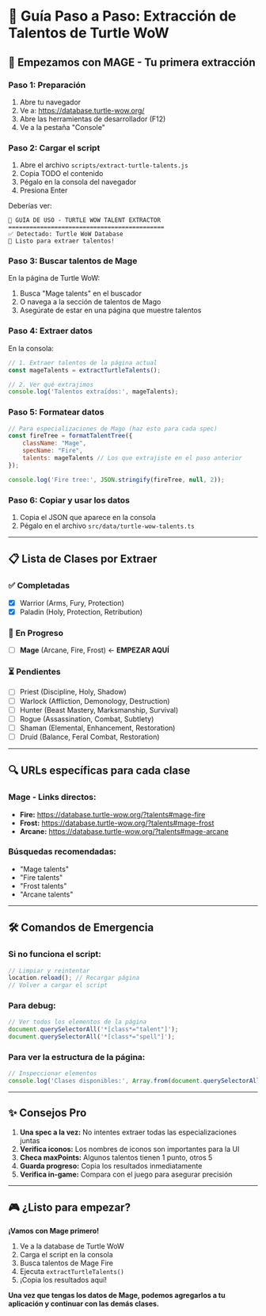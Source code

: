 # 🎯 Guía Paso a Paso: Extracción de Talentos de Turtle WoW

## 🚀 **Empezamos con MAGE - Tu primera extracción**

### **Paso 1: Preparación**
1. Abre tu navegador
2. Ve a: https://database.turtle-wow.org/
3. Abre las herramientas de desarrollador (F12)
4. Ve a la pestaña "Console"

### **Paso 2: Cargar el script**
1. Abre el archivo `scripts/extract-turtle-talents.js`
2. Copia TODO el contenido
3. Pégalo en la consola del navegador
4. Presiona Enter

Deberías ver:
```
🎯 GUÍA DE USO - TURTLE WOW TALENT EXTRACTOR
============================================
✅ Detectado: Turtle WoW Database
🚀 Listo para extraer talentos!
```

### **Paso 3: Buscar talentos de Mage**
En la página de Turtle WoW:
1. Busca "Mage talents" en el buscador
2. O navega a la sección de talentos de Mago
3. Asegúrate de estar en una página que muestre talentos

### **Paso 4: Extraer datos**
En la consola:
```javascript
// 1. Extraer talentos de la página actual
const mageTalents = extractTurtleTalents();

// 2. Ver qué extrajimos
console.log('Talentos extraídos:', mageTalents);
```

### **Paso 5: Formatear datos**
```javascript
// Para especializaciones de Mago (haz esto para cada spec)
const fireTree = formatTalentTree({
    className: "Mage",
    specName: "Fire", 
    talents: mageTalents // Los que extrajiste en el paso anterior
});

console.log('Fire tree:', JSON.stringify(fireTree, null, 2));
```

### **Paso 6: Copiar y usar los datos**
1. Copia el JSON que aparece en la consola
2. Pégalo en el archivo `src/data/turtle-wow-talents.ts`

---

## 📋 **Lista de Clases por Extraer**

### ✅ **Completadas**
- [x] Warrior (Arms, Fury, Protection)
- [x] Paladin (Holy, Protection, Retribution)

### 🔄 **En Progreso**
- [ ] **Mage** (Arcane, Fire, Frost) ← **EMPEZAR AQUÍ**

### ⏳ **Pendientes**
- [ ] Priest (Discipline, Holy, Shadow)
- [ ] Warlock (Affliction, Demonology, Destruction)
- [ ] Hunter (Beast Mastery, Marksmanship, Survival)
- [ ] Rogue (Assassination, Combat, Subtlety)
- [ ] Shaman (Elemental, Enhancement, Restoration)
- [ ] Druid (Balance, Feral Combat, Restoration)

---

## 🔍 **URLs específicas para cada clase**

### **Mage - Links directos:**
- **Fire:** https://database.turtle-wow.org/?talents#mage-fire
- **Frost:** https://database.turtle-wow.org/?talents#mage-frost  
- **Arcane:** https://database.turtle-wow.org/?talents#mage-arcane

### **Búsquedas recomendadas:**
- "Mage talents"
- "Fire talents"
- "Frost talents" 
- "Arcane talents"

---

## 🛠️ **Comandos de Emergencia**

### Si no funciona el script:
```javascript
// Limpiar y reintentar
location.reload(); // Recargar página
// Volver a cargar el script
```

### Para debug:
```javascript
// Ver todos los elementos de la página
document.querySelectorAll('*[class*="talent"]');
document.querySelectorAll('*[class*="spell"]');
```

### Para ver la estructura de la página:
```javascript
// Inspeccionar elementos
console.log('Clases disponibles:', Array.from(document.querySelectorAll('[class]')).map(el => el.className));
```

---

## ✨ **Consejos Pro**

1. **Una spec a la vez:** No intentes extraer todas las especializaciones juntas
2. **Verifica iconos:** Los nombres de iconos son importantes para la UI
3. **Checa maxPoints:** Algunos talentos tienen 1 punto, otros 5
4. **Guarda progreso:** Copia los resultados inmediatamente
5. **Verifica in-game:** Compara con el juego para asegurar precisión

---

## 🎮 **¿Listo para empezar?**

**¡Vamos con Mage primero!**

1. Ve a la database de Turtle WoW
2. Carga el script en la consola  
3. Busca talentos de Mage Fire
4. Ejecuta `extractTurtleTalents()`
5. ¡Copia los resultados aquí!

**Una vez que tengas los datos de Mage, podemos agregarlos a tu aplicación y continuar con las demás clases.**
